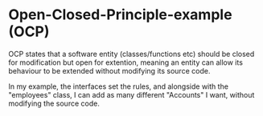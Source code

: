 # Open-Closed-Principle-example (OCP)
OCP states that a software entity (classes/functions etc) should be closed for modification but open for extention, 
meaning an entity can allow its behaviour to be extended without modifying its source code.

In my example, the interfaces set the rules, and alongside with the "employees" class, I can add as many different "Accounts" 
I want, without modifying the source code.
